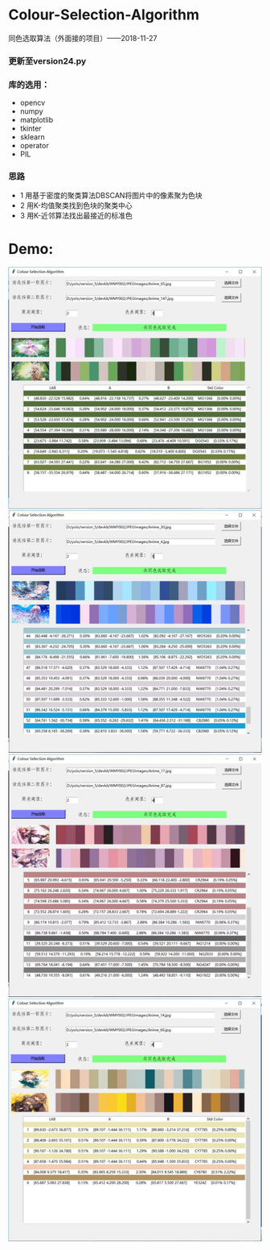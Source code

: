 # Colour-Selection-Algorithm
同色选取算法（外面接的项目）——2018-11-27
### 更新至version24.py
### 库的选用：
- opencv
- numpy
- matplotlib
- tkinter
- sklearn
- operator
- PIL
### 思路
- 1 用基于密度的聚类算法DBSCAN将图片中的像素聚为色块
- 2 用K-均值聚类找到色块的聚类中心
- 3 用K-近邻算法找出最接近的标准色
# Demo:
![](images/5.jpg)
![](images/6.jpg)
![](images/7.jpg)
![](images/8.jpg)
